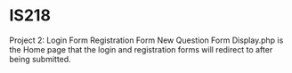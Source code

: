 # IS218
Project 2:
Login Form
Registration Form 
New Question Form
Display.php is the Home page that the login and registration forms will redirect to after being submitted.
